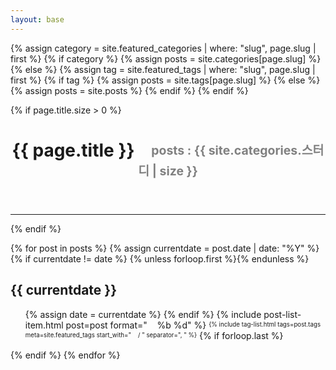 ```yaml
---
layout: base
---
```


{% assign category = site.featured_categories | where: "slug", page.slug | first %}
{% if category %}
{% assign posts = site.categories[page.slug] %}
{% else %}
{% assign tag = site.featured_tags | where: "slug", page.slug | first %}
{% if tag %}
{% assign posts = site.tags[page.slug] %}
{% else %}
{% assign posts = site.posts %}
{% endif %}
{% endif %}

{% if page.title.size > 0 %}
<header>
  <h1 class="page-title">{{ page.title }} &nbsp;&nbsp;&nbsp;<font color = 'gray'><sub><sup>posts : {{ site.categories.스터디 | size }}</sup></sub></font></h1>
  <!-- {% include message.html text=page.description %} -->
</header>
<hr class="sr-only" />
{% endif %}

{% for post in posts %}
{% assign currentdate = post.date | date: "%Y" %}
{% if currentdate != date %}
{% unless forloop.first %}</ul>{% endunless %}
<h2 id="y{{post.date | date: " %Y"}}" class="hr">{{ currentdate }}</h2>
<ul class="related-posts">
  {% assign date = currentdate %}
  {% endif %}
  {% include post-list-item.html post=post format=" &nbsp;&nbsp;&nbsp;%b %d" %}
  <sup><sub>{% include tag-list.html tags=post.tags meta=site.featured_tags start_with=" &nbsp;&nbsp;&nbsp;/ " separator=", "
      %}</sub></sup>
  {% if forloop.last %}
</ul>{% endif %}
{% endfor %}
